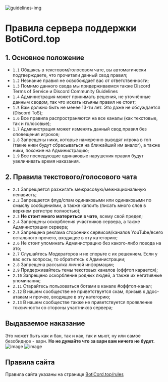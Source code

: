 ![guidelines-img](https://cdn.discordapp.com/attachments/722429189915017246/828561308289990666/guidelines.png)
# Правила сервера поддержки BotiCord.top
## 1. Основное положение
* `1.1` Общаясь в текстовом/голосовом чате, вы автоматически подтверждаете, что прочитали данный свод правил;
* `1.2` Незнание правил не освобождает вас от ответственности;
* `1.3` Помимо данного свода мы придерживаемся также Discord Terms of Service и Discord Community Guidelines
* `1.4` Администрация может принимать решения, не уточнённые данным сводом, так что искать изъяны правил не стоит;
* `1.5` Вам должно быть не менее 13-ти лет. Это даже не обсуждается (Discord ToS);
* `1.6` Все правила распространяются на все каналы (как текстовые, так и голосовые);
* `1.7` Администрация может изменять данный свод правил без оповещения игроков;
* `1.8` Запрещены ники, которые намеренно выводят игрока в топ (такие ники будут сбрасываться на ближайший им аналог), а также ники, похожие на Администрацию;
* `1.9` Все последующие одинаковые нарушения правил будут увеличивать время наказания.

## 2. Правила текстового/голосового чата
* `2.1` Запрещается разжигать межрасовую/межнациональную ненависть;
* `2.2` Запрещается флуд/спам одинаковыми или одинаковыми по смыслу сообщениями, а также капсить (писать много слов в верхнем регистре полностью);
* `2.3` **Не стоит много материться в чате**, всему свой предел;
* `2.4` Запрещены оскорбления участников сервера, а также Администрации сервера;
* `2.5` Запрещена реклама сторонних сервисов/каналов YouTube/всего остального прочего, входящее в эту категорию;
* `2.6` Не стоит упоминать Администрацию без какого-либо повода на это;
* `2.7` Слушайтесь Модераторов и не спорьте с их решением. Если у вас есть вопросы, то обратитесь к Администрации;
* `2.8` Запрещена рассылка личной информации;
* `2.9` Придерживайтесь темы текстовых каналов (оффтоп карается);
* `2.10` Запрещено оскорбление родных людей, а также их негативные упоминания;
* `2.11` Старайтесь пользоваться ботами в канале #оффтоп-канал;
* `2.12` В нашем сообществе не приветствуется скам, призыв к ддос-атакам и прочее, входящее в эту категорию;
* `2.13` В нашем сообществе также не приветствуется проявление токсичности со стороны участников сервера;

## Выдаваемое наказание
Это может быть как и бан, так и как, так и мьют, ну или самое безобидное - варн. **Но не думайте что за варн вам ничего не будет.**
![image](https://user-images.githubusercontent.com/32297717/113587193-e001f080-9647-11eb-8758-d3b9bef1c2f5.png)
![image](https://user-images.githubusercontent.com/32297717/113587242-ed1edf80-9647-11eb-828a-325e8dcafc5c.png)

## Правила сайта
Правила сайта указаны на странице [BotiCord.top/rules](https://boticord.top/rules)
